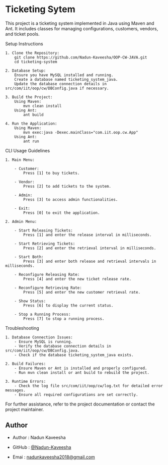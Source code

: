 
# Ticketing Sytem

This project is a ticketing system implemented in Java using Maven and Ant. It includes classes for managing configurations, customers, vendors, and ticket pools.

Setup Instructions

    1. Clone the Repository:  
        git clone https://github.com/Nadun-Kaveesha/OOP-CW-JAVA.git
        cd ticketing-system

    2. Database Setup:  
        Ensure you have MySQL installed and running.
        Create a database named ticketing_system_java.
        Update the database connection details in src/com/iit/oop/cw/DBConfig.java if necessary.

    3. Build the Project:  
        Using Maven:
            mvn clean install
        Using Ant:
            ant build

    4. Run the Application:  
        Using Maven:
            mvn exec:java -Dexec.mainClass="com.iit.oop.cw.App"
        Using Ant:
            ant run

CLI Usage Guidelines

    1. Main Menu:  

        - Customer:
            Press [1] to buy tickets.

        - Vendor:
            Press [2] to add tickets to the system.

        - Admin:
            Press [3] to access admin functionalities.

        - Exit:
            Press [0] to exit the application.

    2. Admin Menu:  

        - Start Releasing Tickets:
            Press [1] and enter the release interval in milliseconds.

        - Start Retrieving Tickets:
            Press [2] and enter the retrieval interval in milliseconds.

        - Start Both:
            Press [3] and enter both release and retrieval intervals in milliseconds.

        - Reconfigure Releasing Rate:
            Press [4] and enter the new ticket release rate.

        - Reconfigure Retrieving Rate:
            Press [5] and enter the new customer retrieval rate.

        - Show Status:
            Press [6] to display the current status.

        - Stop a Running Process:
            Press [7] to stop a running process.

Troubleshooting

    1. Database Connection Issues:  
        - Ensure MySQL is running.
        - Verify the database connection details in src/com/iit/oop/cw/DBConfig.java.
        - Check if the database ticketing_system_java exists.

    2. Build Failures:  
        - Ensure Maven or Ant is installed and properly configured.
        - Run mvn clean install or ant build to rebuild the project.

    3. Runtime Errors:  
        - Check the log file src/com/iit/oop/cw/log.txt for detailed error messages.
        - Ensure all required configurations are set correctly.

For further assistance, refer to the project documentation or contact the project maintainer.

## Author

- Author : Nadun Kaveesha

- GitHub : [@Nadun-Kaveesha](https://github.com/Nadun-Kaveesha)

- Emai   : nadunkaveesha2018@gmail.com

